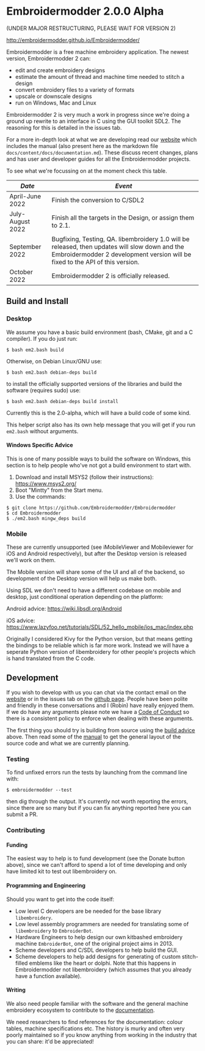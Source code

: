 # Embroidermodder 2.0.0 Alpha

(UNDER MAJOR RESTRUCTURING, PLEASE WAIT FOR VERSION 2)

http://embroidermodder.github.io/Embroidermodder/

Embroidermodder is a free machine embroidery application.
The newest version, Embroidermodder 2 can:

- edit and create embroidery designs
- estimate the amount of thread and machine time needed to stitch a design
- convert embroidery files to a variety of formats
- upscale or downscale designs
- run on Windows, Mac and Linux

Embroidermodder 2 is very much a work in progress since we're doing a ground
up rewrite to an interface in C using the GUI toolkit SDL2.
The reasoning for this is detailed in the issues tab.

For a more in-depth look at what we are developing read
our [website](https://embroidermodder.org) which includes the manual (also present here as the markdown file `docs/content/docs/documentation.md`).
These discuss recent changes, plans and has user and developer guides for all the Embroidermodder projects.

To see what we're focussing on at the moment check this table.

| *Date* | *Event* |
|----|----|
| April-June 2022 | Finish the conversion to C/SDL2 |
| July-August 2022 | Finish all the targets in the Design, or assign them to 2.1. |
| September 2022 | Bugfixing, Testing, QA. libembroidery 1.0 will be released, then updates will slow down and the Embroidermodder 2 development version will be fixed to the API of this version. |
| October 2022 | Embroidermodder 2 is officially released. |

## Build and Install

### Desktop

We assume you have a basic build environment (bash, CMake, git and a C compiler).
If you do just run:

    $ bash em2.bash build
    
Otherwise, on Debian Linux/GNU use:

    $ bash em2.bash debian-deps build
    
to install the officially supported versions of the libraries and build
the software (requires sudo) use:

    $ bash em2.bash debian-deps build install

Currently this is the 2.0-alpha, which will have a build code of
some kind.

This helper script also has its own help message that you will get
if you run `em2.bash` without arguments.

#### Windows Specific Advice

This is one of many possible ways to build the software on Windows,
this section is to help people who've not got a build environment to start with.

1. Download and install MSYS2 (follow their instructions): https://www.msys2.org/
2. Boot "Mintty" from the Start menu.
3. Use the commands:

```
$ git clone https://github.com/Embroidermodder/Embroidermodder
$ cd Embroidermodder
$ ./em2.bash mingw_deps build
```

### Mobile

These are currently unsupported (see iMobileViewer and Mobileviewer for
iOS and Android respectively), but after the Desktop version is
released we'll work on them.

The Mobile version will share some of the UI and all of the backend,
so development of the Desktop version will help us make both.

Using SDL we don't need to have a different codebase on mobile and desktop,
just conditional operation depending on the platform:

Android advice:  https://wiki.libsdl.org/Android

iOS advice: https://www.lazyfoo.net/tutorials/SDL/52_hello_mobile/ios_mac/index.php

Originally I considered Kivy for the Python version, but that means getting the bindings
to be reliable which is far more work. Instead we will have a seperate Python version of
libembroidery for other people's projects which is hand translated from the C code.

## Development

If you wish to develop with us you can chat via the contact email
on the [website](https://embroidermodder.org) or in the issues tab on the
[github page](https://github.com/Embroidermodder/Embroidermodder/issues).
People have been polite and friendly in these conversations and I (Robin)
have really enjoyed them.
If we do have any arguments please note we have a
[Code of Conduct](CODE_OF_CONDUCT.md) so there is a consistent policy to
enforce when dealing with these arguments.

The first thing you should try is building from source using the [build advice](#build)
above. Then read some of the [manual](https://embroidermodder.org/docs/documentation) to get the general
layout of the source code and what we are currently planning.

### Testing

To find unfixed errors run the tests by launching from the command line with:

    $ embroidermodder --test

then dig through the output. It's currently not worth reporting the errors, since
there are so many but if you can fix anything reported here you can submit a PR.

### Contributing

#### Funding

The easiest way to help is to fund development (see the Donate button above),
since we can't afford to spend a lot of time developing and only have limited
kit to test out libembroidery on.

#### Programming and Engineering

Should you want to get into the code itself:

* Low level C developers are be needed for the base library `libembroidery`.
* Low level assembly programmers are needed for translating some of `libembroidery` to `EmbroiderBot`.
* Hardware Engineers to help design our own kitbashed embroidery machine `EmbroiderBot`, one of the original project aims in 2013.
* Scheme developers and C/SDL developers to help build the GUI.
* Scheme developers to help add designs for generating of custom stitch-filled emblems like the heart or dolphi. Note that this happens in Embroidermodder not libembroidery (which assumes that you already have a function available).

#### Writing

We also need people familiar with the software and the general
machine embroidery ecosystem to contribute to the
[documentation](https://github.com/Embroidermodder/docs).

We need researchers to find references for the documentation: colour tables,
machine specifications etc. The history is murky and often very poorly maintained
so if you know anything from working in the industry that you can share: it'd be
appreciated!
